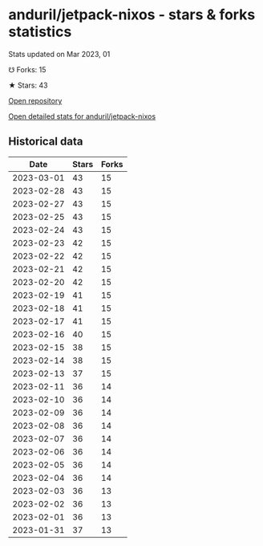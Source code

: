 # anduril/jetpack-nixos - stars & forks statistics

Stats updated on Mar 2023, 01

☋ Forks: 15

★ Stars: 43

[Open repository](https://github.com/anduril/jetpack-nixos)

[Open detailed stats for anduril/jetpack-nixos](https://reviewgithub.com/rep/anduril/jetpack-nixos)

## Historical data
| Date | Stars | Forks |
|------|-------|-------|
| 2023-03-01 | 43 | 15 | 
| 2023-02-28 | 43 | 15 | 
| 2023-02-27 | 43 | 15 | 
| 2023-02-25 | 43 | 15 | 
| 2023-02-24 | 43 | 15 | 
| 2023-02-23 | 42 | 15 | 
| 2023-02-22 | 42 | 15 | 
| 2023-02-21 | 42 | 15 | 
| 2023-02-20 | 42 | 15 | 
| 2023-02-19 | 41 | 15 | 
| 2023-02-18 | 41 | 15 | 
| 2023-02-17 | 41 | 15 | 
| 2023-02-16 | 40 | 15 | 
| 2023-02-15 | 38 | 15 | 
| 2023-02-14 | 38 | 15 | 
| 2023-02-13 | 37 | 15 | 
| 2023-02-11 | 36 | 14 | 
| 2023-02-10 | 36 | 14 | 
| 2023-02-09 | 36 | 14 | 
| 2023-02-08 | 36 | 14 | 
| 2023-02-07 | 36 | 14 | 
| 2023-02-06 | 36 | 14 | 
| 2023-02-05 | 36 | 14 | 
| 2023-02-04 | 36 | 14 | 
| 2023-02-03 | 36 | 13 | 
| 2023-02-02 | 36 | 13 | 
| 2023-02-01 | 36 | 13 | 
| 2023-01-31 | 37 | 13 | 

